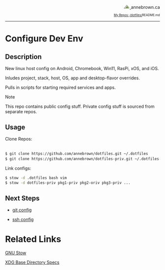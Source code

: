 <!-- Basic Github Header: annebrown.ca -->
<div style="text-align: right">
<a href="https://www.annebrown.ca">
	<img src="static/img/logo-ab.png"  width="20" style="text-decoration: none;">
	</a>annebrown.ca </div>
<div style="text-align: right"><sub><sub><a href="https://github.com/annebrown/?tab=repositories">
    My Repos:</a> <a href="https://github.com/annebrown/dotfiles/">/dotfiles/</a>README.md
</sub></sub></div>

---
<!-- End of Header -->

# Configure Dev Env

## Description

New linux host config on Android, Chromebook, Win11, RasPi, xOS, and iOS.  

Inludes project, stack, host, OS, app and desktop-flavor overrides. 

Pulls in scripts for starting required services and apps.   

> [!NOTE]
> This repo contains public config stuff.  Private config stuff is sourced from separate repos.

## Usage

Clone Repos:

```bash

$ git clone https://github.com/annebrown/dotfiles.git ~/.dotfiles
$ git clone https://github.com/annebrown/dotfiles-priv.git ~/.dotfiles-priv

```
Link configs:

```bash
$ stow -d .dotfiles bash vim
$ stow -d dotfiles-priv pkg1-priv pkg2-oriv pkg3-priv ...
```

## Next Steps

- [git config](https://github.com/annebrown/docs-priv/oses/linux/new-host-config/README.md)

- [ssh config](https://github.com/annebrown/docs-priv/oses/linux/ssh/ConfigureSSH.md)
# Related Links

[GNU Stow](https://www.gnu.org/software/stow/)

[XDG Base Directory Specs](https://specifications.freedesktop.org/basedir-spec/basedir-spec-0.8.html)
